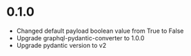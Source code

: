 # 0.1.0
- Changed default payload boolean value from True to False
- Upgrade graphql-pydantic-converter to 1.0.0
- Upgrade pydantic version to v2

